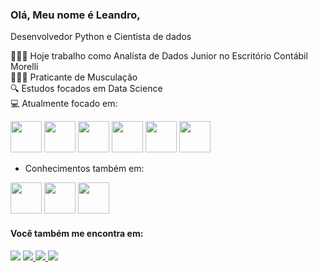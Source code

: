 ### Olá, Meu nome é Leandro,
Desenvolvedor Python e
Cientista de dados

💁🏽‍♂ Hoje trabalho como Analísta de Dados Junior no Escritório Contábil Morelli<br>
🏋🏻‍♂ Praticante de Musculação<br>
🔍 Estudos focados em Data Science<br>
💻 Atualmente focado em:<br>

<div display = 'inline'>
<img width = '50' height = '50' src="https://cdn.jsdelivr.net/gh/devicons/devicon@latest/icons/matplotlib/matplotlib-original-wordmark.svg" />
<img width = '50' height = '50' src="https://cdn.jsdelivr.net/gh/devicons/devicon@latest/icons/pandas/pandas-line-wordmark.svg" />
<img width = '50' height = '50' color= white src="https://cdn.jsdelivr.net/gh/devicons/devicon@latest/icons/scikitlearn/scikitlearn-original.svg" />
<img width = '50' height = '50' src="https://cdn.jsdelivr.net/gh/devicons/devicon/icons/python/python-original.svg" /> 
<img width = '50' height = '50' src="https://cdn.jsdelivr.net/gh/devicons/devicon/icons/r/r-original.svg" />
<img width = '50' height = '50' src="https://cdn.jsdelivr.net/gh/devicons/devicon/icons/mysql/mysql-original-wordmark.svg" />

</div>

                            
- Conhecimentos também em:

<div display = 'inline'>
<img width = '50' height = '50'src="https://cdn.jsdelivr.net/gh/devicons/devicon/icons/html5/html5-original.svg" />
<img width = '50' height = '50' src="https://cdn.jsdelivr.net/gh/devicons/devicon/icons/css3/css3-original.svg" />
<img width = '50' height = '50' src="https://cdn.jsdelivr.net/gh/devicons/devicon/icons/javascript/javascript-original.svg" />
</div>

#### Você também me encontra em:
<div display = 'inline'>
 <a href = https://www.facebook.com/leandromorelli.adv?mibextid=ZbWKwL>
  <img src="https://img.shields.io/badge/Facebook-1877F2?style=for-the-badge&logo=facebook&logoColor=white"/></a> 
<a href = https://www.instagram.com/leandromorelli_dev.py/>
  <img src="https://img.shields.io/badge/Instagram-E4405F?style=for-the-badge&logo=instagram&logoColor=white"/> </a> 
<a href = https://linkedin.com/in/leandro-morelli>
  <img src="https://img.shields.io/badge/LinkedIn-0077B5?style=for-the-badge&logo=linkedin&logoColor=white"/> </a> 
<a href = https://wa.me/5514981129534>
  <img src="https://img.shields.io/badge/WhatsApp-25D366?style=for-the-badge&logo=whatsapp&logoColor=white"/> </a> 
